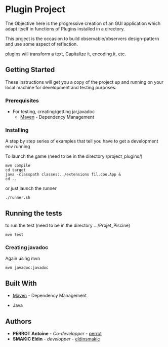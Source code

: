 # Plugin Project
	
The Objective here is the progressive creation of an GUI application which adapt itself in functions of Plugins installed in a directory.

This project is the occasion to build observable/observers design-pattern and use some aspect of reflection.

plugins will transform a text, Capitalize it, encoding it, etc.




## Getting Started

These instructions will get you a copy of the project up and running on your local machine for development and testing purposes.

### Prerequisites
 * For testing, creating/getting jar,javadoc
 	* [Maven](https://maven.apache.org/) - Dependency Management
 
### Installing

A step by step series of examples that tell you have to get a development env running

To launch the game (need to be in the directory /project_plugins/)
```
mvn compile
cd target
java -classpath classes:../extensions fil.coo.App &
cd ..
```
or just launch the runner
```
./runner.sh
``` 

## Running the tests

to run the test (need to be in the directory .../Projet_Piscine)
```
mvn test
```

### Creating javadoc

Again using mvn

```
mvn javadoc:javadoc
```


## Built With


* [Maven](https://maven.apache.org/) - Dependency Management

* Java



## Authors

* **PERROT Antoine** - *Co-developper* - [perrot](https://gitlab-etu.fil.univ-lille1.fr/perrot)
* **SMAKIC Eldin**  - *developper* - [eldinsmakic](https://github.com/eldinsmakic/)


